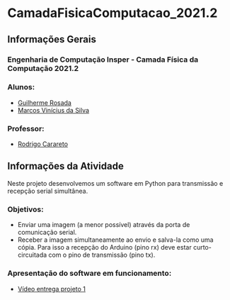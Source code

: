 # CamadaFisicaComputacao_2021.2

<h2>Informações Gerais</h2>

<h3>Engenharia de Computação Insper - Camada Física da Computação 2021.2</h3>

<h3>Alunos:</h3>
<ul>
  <li><a href=https://www.linkedin.com/in/guilherme-rosada/>Guilherme Rosada</a></li>
  <li><a href=https://www.linkedin.com/in/marcosvinis//>Marcos Vinícius da Silva</a></li>
</ul>

<h3>Professor:</h3> 
<ul>
  <li><a href=https://www.insper.edu.br/pesquisa-e-conhecimento/docentes-pesquisadores/rodrigo-carareto/>Rodrigo Carareto</a></li>
</ul>

<h2>Informações da Atividade</h2>
<p>Neste projeto desenvolvemos um software em Python para transmissão e recepção serial simultânea.</p>

<h3>Objetivos:</h3>
<ul>
   <li>Enviar uma imagem (a menor possível) através da porta de comunicação serial.</li>
   <li>Receber a imagem simultaneamente ao envio e salva-la como uma cópia. Para isso a recepção do Arduino (pino rx) deve estar curto-circuitada com o pino de transmissão (pino tx).</li>
</ul>

<h3>Apresentação do software em funcionamento:</h3>
<ul>
   <li><a href=https://youtu.be/K3I-WqXZZeo>Vídeo entrega projeto 1</a></li>
</ul>
